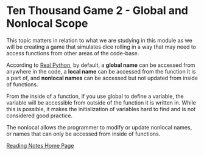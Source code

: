 # Ten Thousand Game 2 - Global and Nonlocal Scope

This topic matters in relation to what we are studying in this module as we will be creating a game that simulates dice rolling in a way that may need to access functions from other areas of the code-base.

According to [Real Python](https://realpython.com/python-scope-legb-rule/#modifying-the-behavior-of-a-python-scope), by default, a **global name** can be accessed from anywhere in the code, a **local name** can be accessed from the function it is a part of, and **nonlocal names** can be accessed but not updated from inside of functions.

From the inside of a function, if you use global to define a variable, the variable will be accessible from outside of the function it is written in. While this is possible, it makes the initialization of variables hard to find and is not considered good practice.

The nonlocal allows the programmer to modify or update nonlocal names, or names that can only be accessed from inside of functions.

[Reading Notes Home Page](README.md)